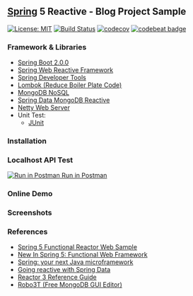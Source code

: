 ## [Spring](https://spring.io/) 5 Reactive - Blog Project Sample
[![License: MIT](https://img.shields.io/badge/License-MIT-blue.svg)](/LICENSE)
[![Build Status](https://travis-ci.org/mkdika/spring5-reactive-blog.svg?branch=master)](https://travis-ci.org/mkdika/spring5-reactive-blog)
[![codecov](https://codecov.io/gh/mkdika/spring5-reactive-blog/branch/master/graph/badge.svg)](https://codecov.io/gh/mkdika/spring5-reactive-blog)
[![codebeat badge](https://codebeat.co/badges/052aab0a-0328-445f-89c9-a0d2436d03a8)](https://codebeat.co/projects/github-com-mkdika-spring5-reactive-blog-master)

### Framework & Libraries
- [Spring Boot 2.0.0](https://docs.spring.io/spring-boot/docs/current-SNAPSHOT/reference/htmlsingle/)
- [Spring Web Reactive Framework](http://docs.spring.io/spring-framework/docs/5.0.0.M1/spring-framework-reference/html/web-reactive.html)
- [Spring Developer Tools](https://docs.spring.io/spring-boot/docs/current/reference/html/using-boot-devtools.html)
- [Lombok (Reduce Boiler Plate Code)](https://projectlombok.org/)
- [MongoDB NoSQL](https://www.mongodb.com/)
- [Spring Data MongoDB Reactive](https://spring.io/blog/2016/11/28/going-reactive-with-spring-data)
- [Netty Web Server](https://netty.io/)
- Unit Test:
     - [JUnit](http://junit.org/junit4/)

### Installation


### Localhost API Test
[![Run in Postman](https://lh4.googleusercontent.com/Dfqo9J42K7-xRvHW3GVpTU7YCa_zpy3kEDSIlKjpd2RAvVlNfZe5pn8Swaa4TgCWNTuOJOAfwWY=s20) Run in Postman](https://app.getpostman.com/run-collection/498aea143dc572212f17)


### Online Demo

### Screenshots

### References
- [Spring 5 Functional Reactor Web Sample](https://github.com/subhrajyotimajumder/spring-reactive-web-sample)
- [New In Spring 5: Functional Web Framework](https://dzone.com/articles/new-in-spring-5-functional-web-framework)
- [Spring: your next Java microframework](http://blog.alexnesterov.com/post/spring-your-next-microframework/)
- [Going reactive with Spring Data](https://spring.io/blog/2016/11/28/going-reactive-with-spring-data)
- [Reactor 3 Reference Guide](http://projectreactor.io/docs/core/release/reference/docs/index.html)
- [Robo3T (Free MongoDB GUI Editor)](https://robomongo.org/)